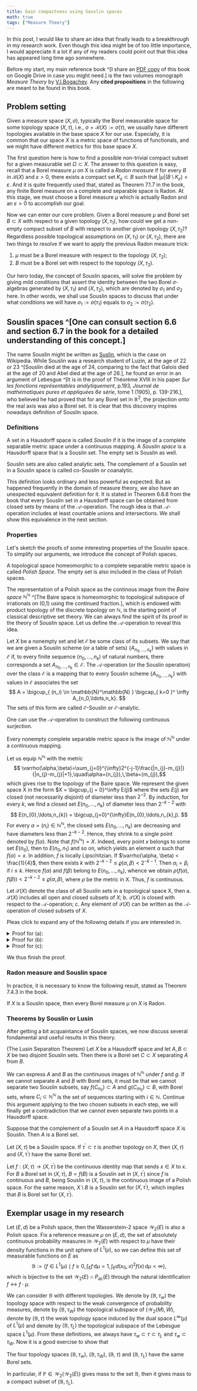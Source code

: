 ```yaml
---
title: Gain compactness using Souslin spaces
math: true
tags: ["Measure Theory"]
---
```


In this post, I would like to share an idea that finally leads
to a breakthrough in my research work.
Even though this idea might be of too little importance,
I would appreciate it a lot if any of my readers could point out
that this idea has appeared long time ago somewhere.

Before my start, my main reference book
^[I share an [PDF copy](https://drive.google.com/file/d/1b9ooQLN8OkxPi9IrwIaqkEIfaRWyNXKk/view?usp=sharing)
of this book on Google Drive in case you might need.]
is the two volumes monograph
_Measure Theory_ by [V.I.Bogachev](https://en.wikipedia.org/wiki/Vladimir_Bogachev).
Any __cited propositions__ in the following are meant to be found in this book.

## Problem setting

Given a measure space $(X, \sigma)$,
typically the Borel measurable space for some topology space $(X, \tau)$,
i.e., $\sigma = \mathcal{B}(X):= \sigma(\tau)$,
we usually have different topologies available in the base
space $X$ for our use.
Especially, it is common that our space $X$ is a metric space of functions
of functionals, and we might have different metrics for this base space $X$.

The first question here is how to find a possible non-trivial
compact subset for a given measurable set $\Omega \subset X$.
The answer to this question is easy, recall that
a Borel measure $\mu$ on X is called a _Radon measure_ if for every $B$ in
$\mathcal{B}(X)$ and $\varepsilon > 0$,
there exists a compact set $K_\varepsilon \subset B$ such that
$|\mu|(B\setminus K_{\varepsilon})<\varepsilon$.
And it is quite frequently used that, stated as Theorem 7.1.7 in the book,
any finite Borel measure on a complete and separable space is Radon.
At this stage, we must choose a Borel measure $\mu$ which is actually
Radon and an $\varepsilon > 0$ to accomplish our goal.

Now we can enter our core problem.
Given a Borel measure $\mu$ and Borel set $B \subset X$ with respect
to a given topology $(X, \tau_1)$,
how could we get a non-empty compact subset of $B$ with respect to another
given topology $(X, \tau_2)$?
Regardless possible topological assumptions on $(X, \tau_1)$ or $(X, \tau_2)$,
there are two things to resolve if we want to apply the
previous Radon measure trick:
1. $\mu$ must be a Borel measure with respect to the topology $(X, \tau_2)$;
2. $B$ must be a Borel set with respect to the topology $(X, \tau_2)$.

Our hero today, the concept of Souslin spaces, will solve the problem
by giving mild conditions that assert the identity between
the two Borel $\sigma$-algebras generated by $(X, \tau_1)$ and $(X, \tau_2)$,
which are denoted by $\sigma_1$ and $\sigma_2$ here.
In other words, we shall use Souslin spaces to discuss that
under what conditions we will have $\sigma_1 := \sigma(\tau_1)$
equals to $\sigma_2 := \sigma(\tau_2)$.


## Souslin spaces ^[One can consult section 6.6 and section 6.7 in the book for a detailed understanding of this concept.]

The name Souslin might be written as [Suslin](https://en.wikipedia.org/wiki/Mikhail_Suslin),
which is the case on Wikipedia.
While Souslin was a research student of Luzin,
at the age of 22 or 23 ^[Souslin died at the age of 24,
comparing to the fact that Galois died at the age of 20
and Abel died at the age of 26.],
he found an error in an argument of Lebesgue
^[It is in the proof of Théorème XVIII in
his paper _Sur les fonctions représentables analytiquement_,
p.193, _Journal de mathématiques pures et appliquées 6e série_,
tome 1 (1905), p. 139-216.],
who believed he had proved that for any Borel set in $\mathbb{R}^{2}$,
the projection onto the real axis was also a Borel set.
It is clear that this discovery inspires nowadays definition of Souslin space.

### Definitions

<div class="definition">

A set in a Hausdorff space is called _Souslin_ if it is
the image of a complete separable metric space under a continuous mapping.
A _Souslin space_ is a Hausdorff space that is a Souslin set.
The empty set is Souslin as well.

</div>

Souslin sets are also called analytic sets.
The complement of a Souslin set in a Souslin space is
called co-Souslin or coanalytic.

This definition looks ordinary and less powerful as expected.
But as happened frequently in the domain of measure theory,
we also have an unexpected equivalent definition for it.
It is stated in Theorem 6.6.8 from the book that
every Souslin set in a Hausdorff space can be obtained
from closed sets by means of the $\mathcal{A}$-operation.
The rough idea is that $\mathcal{A}$-operation includes at least
countable unions and intersections.
We shall show this equivalence in the next section.

### Properties

Let's sketch the proofs of some interesting properties of the Souslin space.
To simplify our arguments, we introduce the concept of Polish spaces.

<div class="definition">

A topological space homeomorphic to a complete
separable metric space is called _Polish Space_.
The empty set is also included in the class of Polish spaces.

</div>

The representation of a Polish space as the continous image from
the _Baire space_ $\mathbb{N}^\mathbb{N}$
^[The Baire space is homeomorphic to topological
subspace of irrationals on (0,1) using the continued fraction.],
which is endowed
with product topology of the discrete topology on $\mathbb{N}$,
is the starting point of classical descriptive set theory.
We can always find the spirit of its proof in the theory of Souslin space.
Let us define the $\mathcal{A}$-operation to reveal this idea.

<div class="definition">

Let $X$ be a nonempty set and let $\mathcal{E}$ be some class
of its subsets.
We say that we are given a Souslin scheme (or a table of
sets) $\{A_{n_0, \ldots , n_k}\}$ with values in $\mathcal{E}$ if,
to every finite sequence $(n_0, \ldots , n_k)$ of
natural numbers, there corresponds a set 
$A_{n_0,\ldots,n_k} \in \mathcal{E}$.
The $\mathcal{A}$-operation (or the Souslin operation) 
over the class $\mathcal{E}$ is a mapping that to every Souslin
scheme $\{A_{n_0,\ldots,n_k}\}$ with values in $\mathcal{E}$ associates the set
$$ A = \bigcup_{ (n_i) \in \mathbb{N}^\mathbb{N} }
\bigcap_{ k=0 }^ \infty A_{n_0,\ldots,n_k}. $$
The sets of this form are called $\mathcal{E}$-Souslin or
$\mathcal{E}$-analytic.

</div>

One can use the $\mathcal{A}$-operation to construct
the following continuous surjection.

<div class="theorem">

Every nonempty complete separable metric space is
the image of $\mathbb{N}^\mathbb{N}$ under a continuous mapping.

</div>

<div class="proof">

Let us equip $\mathbb{N}^\mathbb{N}$ with the metric
$$ \varrho(\alpha,\beta)=\sum_{j=0}^{\infty}2^{-j-1}\frac{|n_{j}-m_{j}|}
{|n_{j}-m_{j}|+1},\quad\alpha=(n_{j}),\,\beta=(m_{j}),$$
which gives rise to the topology of the Baire space.
We represent the
given space X in the form $X = \bigcup_{j = 0}^\infty E(j)$
where the sets $E(j)$ are closed (not necessarily disjoint) of diameter
less than $2^{-2}$.
By induction, for every $k$,
we find a closed set $E(n_0, \ldots , n_k)$
of diameter less than $2^{−k−2}$ with
$$ E(n_{0},\ldots,n_{k}) = \bigcup_{j=0}^{\infty}E(n_{0},\ldots,n_{k},j). $$
For every $\alpha = (n_i) \in \mathbb{N}^\mathbb{N}$,
the closed sets $E(n_0, . . . , n_k)$ are decreasing and
have diameters less than $2^{−k−2}$.
Hence, they shrink to a single point denoted
by $f(\alpha)$.
Note that $f(\mathbb{N}^\mathbb{N}) = X$.
Indeed, every point $x$ belongs to some
set $E(n_0)$, then to $E(n_0, n_1)$ and so on,
which yields an element $\alpha$ such that
$f(\alpha) = x$. 
In addition, $f$ is locally Lipschitzian.
If $\varrho(\alpha, \beta) < \frac{1}{4}$,
then there exists $k$ with $2^{−k−2} ≤ \varrho(\alpha, \beta) < 2^{−k−1}$.
Then $\alpha_i = \beta_i$ if $i ≤ k$.
Hence $f(\alpha)$ and $f(\beta)$ belong to $E(n_0, \ldots , n_k)$, whence
we obtain $\rho( f(\alpha), f(\beta) ) < 2^{−k−2} ≤ \varrho(\alpha, \beta)$,
where $\rho$ be the metric in X.
Thus, $f$ is continuous.

</div>

<div class="proposition">

Let $\mathcal{S}(X)$ denote the class of all Souslin sets in a topological space X, then
a. $\mathcal{S}(X)$ includes all open and closed subsets of $X$;
b. $\mathcal{S}(X)$ is closed with respect to the $\mathcal{A}$-operation;
c. Any element of $\mathcal{S}(X)$ can be written as the $\mathcal{A}$-operation
of closed subsets of $X$.

</div>

<div class="proof">

Pleas click to expand any of the following details if you are interested in.

<details>

<summary>Proof for (a):</summary>

We remark that any open or closed subsets of a Polish space is Polish.
In fact, to construct a metric on the open subset $X \setminus Y \subset X$
with $Y$ a closed subset of a given Polish metric space $(X, \varrho)$, we simply define
$$ \varrho_{0}(x,y)=\varrho(x,y)+\frac{|\mathrm{dist}(x,X\setminus Y)-\mathrm{dist}(y,X\setminus Y)|}
{|\mathrm{dist}(x,X\setminus Y)-\mathrm{dist}(y,X\setminus Y)|+1},$$
which turns out to be complete.

</details>

<details>

<summary>Proof for (b):</summary>

One can construct infinite product of Polish spaces to
show that $\mathcal{S}(X)$ is closed with respect to countable
union and intersection.
For the general case, we first lift a given Souslin scheme of
$\mathcal{S}(X)$ to a monotone disjoint Souslin scheme of
$\mathcal{S}(X \times \mathbb{N}^\mathbb{N})$.
A scheme $\{ A_{n_0, \ldots, n_k} \}$ is _monotone_
if $A_{n_0,\ldots,n_k} \subset A_{n_0,\ldots,n_{k-1}}$,
and it is _disjoint_ if $A_\alpha \cap A_\beta = \emptyset$ for
$\alpha \neq \beta \in \mathbb{N}^\mathbb{N}$.
We can trivialize the $\mathcal{A}$-operation for
monotone disjoint Souslin scheme $\{A_{n_0,\ldots,n_k}\}$
to countable unions and intersections
since for this scheme we have
$$  \bigcup_{ (n_i) \in \mathbb{N}^\mathbb{N} }
\bigcap_{k=0}^\infty A_{n_0,\ldots,n_k}
=  \bigcap_{k=0}^\infty
\bigcup_{ n_i \in \mathbb{N}}
A_{n_0,\ldots,n_k}. $$

For our proof, first notice that we can transform any scheme
to be monotone without changing the result of $\mathcal{A}$-operation
by re-defining 
$$ A_{n_0,\ldots, n_k} := A_{n_0} \cap A_{n_0, n_1} \cap \ldots
\cap A_{n_0, \ldots, n_k} .$$
To render a scheme $A$ disjoint, we define
$A^\prime_{n_0,\ldots,n_k} := A_{n_0,\ldots,n_k} \times C_{n_0, \ldots, n_k},$
where $C_{n_0, \ldots, n_k}$ is the set of sequences in $\mathbb{N}^\mathbb{N}$
whose first $k+1$ element is $(n_0, \ldots, n_k)$.
Then the $\mathcal{A}$-operation gives us a Souslin set
in the space $X \times \mathbb{N}^\mathbb{N}$.
Finally, one can get the original $\mathcal{A}$-operation result by
projection.

</details>

<details>

<summary>Proof for (c):</summary>

Let a set $A$ be the image of the space $\mathbb{N}^\mathbb{N}$
under a continuous mapping $f$. 
For every finite sequence $n_0, \ldots , n_k$,
we denote by $F_{n_0, \ldots ,n_k}$ the closure of $f(C_{n_0,\ldots,n_k})$,
where we define $C_{n_0,\ldots,n_k}$ as in the proof of (b):
$$ C_{n_{0},\ldots,n_{k}}=
\left\{(m_{i}) \in \mathbb{N}^{\mathbb{N}}
:\, (m_{0},\ldots,m_{k})=(n_{0},\ldots,n_{k}) \right\}.$$
One can then show that
$A = \bigcup_{(n_i) \in \mathbb{N}^\mathbb{N}} \bigcap_{k=0}^\infty F_{n_0,\ldots,n_k}$
by noticing that $f((n_i)) = \bigcap_{k=0}^\infty F_{n_0,\ldots,n_k}$.

</details>

We thus finish the proof.
</div>

### Radon measure and Souslin space

In practice, it is necessary to know the following result,
stated as Theorem 7.4.3 in the book.

<div class="theorem">

If $X$ is a Souslin space, then every Borel measure
$\mu$ on $X$ is Radon.

</div>

### Theorems by Souslin or Lusin

After getting a bit acquaintance of Souslin spaces,
we now discuss several fondamental and useful results in this theory.

<div class="theorem">

(The Lusin Separation Theorem) Let $X$ be a Hausdorff space
and let $A,B \subset X$ be two disjoint Souslin sets.
Then there is a Borel set $C \subset X$ separating $A$ from $B$.

</div>

<div class="proof">

We can express $A$ and $B$ as the
continuous images of $\mathbb{N}^\mathbb{N}$ under $f$ and $g$.
If we cannot separate $A$ and $B$ with Borel sets,
it must be that we cannot separate two Souslin subsets,
say $f(C_{n_0}) \subset A$ and $g(C_{m_0}) \subset B$,
with Borel sets,
where $C_i \subset \mathbb{N}^\mathbb{N}$ is the set of 
sequences starting with $i \in \mathbb{N}$.
Continue this argument applying to the two chosen subsets
in each step,
we will finally get a contradiction that we cannot
even separate two points in a Hausdorff space.

</div>


<div class="corollary">

Suppose that the complement of a Souslin set $A$ in
a Hausdorff space $X$ is Souslin.
Then $A$ is a Borel set.

</div>

<div class="theorem">

Let $(X, \tau)$ be a Souslin space.
If $\tau^\prime \subset \tau$ is another topology on $X$,
then $(X, \tau)$ and $(X, \tau^\prime)$ have the same Borel set.

</div>

<div class="proof">

Let $f: (X, \tau) \rightarrow (X, \tau^\prime)$ be the continuous
identity map that sends $x \in X$ to $x$.
For $B$ a Borel set in $(X, \tau)$, $B = f(B)$ is a Souslin set
in $(X, \tau^\prime)$ since $f$ is continuous
and $B$, being Souslin in $(X, \tau)$, is the continuous image of
a Polish space.
For the same reason, $X \setminus B$ is a Souslin set for $(X, \tau^\prime)$,
which implies that $B$ is Borel set for $(X, \tau^\prime)$.

</div>


## Exemplar usage in my research

Let $(E,d)$ be a Polish space,
then the Wasserstein-$2$ space $\mathcal{W}_2(E)$ 
is also a Polish space.
Fix a reference measure $\mu$ on $(E, d)$,
the set of absolutely continuous probability measures
in $\mathcal{W}_2(E)$ with respect to $\mu$ have their
density functions in the unit sphere of $L^1(\mu)$,
so we can define this set of measurable functions on $E$ as
$$
	\mathbb{B} := 
	\{ f \in L^1(\mu) \mid
		f \ge 0,\,  \int_E f \,\mathrm{d} \mu = 1, \,
	\int_E d(x_0, x)^2 f(x) \,\mathrm{d} \mu < \infty \},
$$
which is bijective to the set $\mathcal{W}_2(E) \cap P_{\operatorname{ac}}(E)$
through the natural
identification $f \leftrightarrow f \cdot \mu$.

We can consider $\mathbb{B}$
with different topologies.
We denote by $(\mathbb{B}, \tau_w)$ the
topology space with respect to the weak convergence
of probability measures,
denote by $(\mathbb{B}, \tau_W)$ the topological subspace
of $(\mathcal{W}_2(M), W)$, denote by $(\mathbb{B}, \tau)$
the weak topology space induced by the dual space $L^\infty(\mu)$
of $L^1(\mu)$ and denote by $(\mathbb{B}, \tau_L)$ the
topological subspace of the Lebesgue space $L^1(\mu)$.
From these definitions, we always have
$\tau_w \subset \tau \subset \tau_L$ and $\tau_w \subset \tau_W$.
Now it is a good exercise to show that

<div class="theorem">

The four
topology spaces $(\mathbb{B}, \tau_w)$, $(\mathbb{B}, \tau_W)$, $(\mathbb{B}, \tau)$
and $(\mathbb{B}, \tau_L)$ have the same Borel sets.

In particular, if $\mathbb{P} \in \mathcal{W}_2(\mathcal{W}_2(E))$
gives mass to the set $\mathbb{B}$,
then it gives mass to a compact subset of $(\mathbb{B}, \tau_L)$.

</div>
